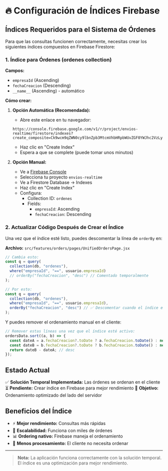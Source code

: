 # 🔥 Configuración de Índices Firebase

## Índices Requeridos para el Sistema de Órdenes

Para que las consultas funcionen correctamente, necesitas crear los siguientes índices compuestos en Firebase Firestore:

### 1. Índice para Órdenes (ordenes collection)

**Campos:**
- `empresaId` (Ascending)
- `fechaCreacion` (Descending)
- `__name__` (Ascending) - automático

**Cómo crear:**

1. **Opción Automática (Recomendada):**
   - Abre este enlace en tu navegador:
   ```
   https://console.firebase.google.com/v1/r/project/envios-realtime/firestore/indexes?create_composite=Ck9wcm9qZWN0cy9lbnZpb3MtcmVhbHRpbWUvZGF0YWJhc2VzLyhkZWZhdWx0KS9jb2xsZWN0aW9uR3JvdXBzL29yZGVuZXMvaW5kZXhlcy9fEAEaDQoJZW1wcmVzYUlkEAEaEQoNZmVjaGFDcmVhY2lvbhACGgwKCF9fbmFtZV9fEAI
   ```
   - Haz clic en "Create Index"
   - Espera a que se complete (puede tomar unos minutos)

2. **Opción Manual:**
   - Ve a [Firebase Console](https://console.firebase.google.com/)
   - Selecciona tu proyecto `envios-realtime`
   - Ve a Firestore Database → Indexes
   - Haz clic en "Create Index"
   - Configura:
     - Collection ID: `ordenes`
     - Fields:
       - `empresaId`: Ascending
       - `fechaCreacion`: Descending

### 2. Actualizar Código Después de Crear el Índice

Una vez que el índice esté listo, puedes descomentar la línea de `orderBy` en:

**Archivo:** `src/features/orders/pages/UnifiedOrdersPage.jsx`

```javascript
// Cambia esto:
const q = query(
  collection(db, "ordenes"),
  where("empresaId", "==", usuario.empresaId)
  // orderBy("fechaCreacion", "desc") // Comentado temporalmente
);

// Por esto:
const q = query(
  collection(db, "ordenes"),
  where("empresaId", "==", usuario.empresaId),
  orderBy("fechaCreacion", "desc") // ✅ Descomentar cuando el índice esté listo
);
```

Y puedes remover el ordenamiento manual en el cliente:

```javascript
// Remover estas líneas una vez que el índice esté activo:
ordersData.sort((a, b) => {
  const dateA = a.fechaCreacion?.toDate ? a.fechaCreacion.toDate() : new Date(a.fechaCreacion || 0);
  const dateB = b.fechaCreacion?.toDate ? b.fechaCreacion.toDate() : new Date(b.fechaCreacion || 0);
  return dateB - dateA; // desc
});
```

## Estado Actual

✅ **Solución Temporal Implementada:** Las órdenes se ordenan en el cliente
⏳ **Pendiente:** Crear índice en Firebase para mejor rendimiento
🎯 **Objetivo:** Ordenamiento optimizado del lado del servidor

## Beneficios del Índice

- ⚡ **Mejor rendimiento:** Consultas más rápidas
- 🔄 **Escalabilidad:** Funciona con miles de órdenes
- 📊 **Ordering nativo:** Firebase maneja el ordenamiento
- 🚀 **Menos procesamiento:** El cliente no necesita ordenar

---

> **Nota:** La aplicación funciona correctamente con la solución temporal. El índice es una optimización para mejor rendimiento.